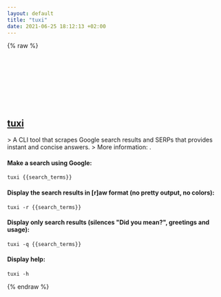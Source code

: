```yaml
---
layout: default
title: "tuxi"
date: 2021-06-25 18:12:13 +02:00
---
```

{% raw %}
<h2 id="tuxi">
  <a href="/en/linux/tuxi.html">tuxi</a> <a href="#tuxi"><svg class="icon">
    <use href="/assets/images/unicode_sprite.svg#link" />
  </svg></a>
</h2>
> A CLI tool that scrapes Google search results and SERPs that provides instant and concise answers.
> More information: <https://github.com/Bugswriter/tuxi>.

#### Make a search using Google:
```shell
tuxi {{search_terms}}
```
#### Display the search results in [r]aw format (no pretty output, no colors):
```shell
tuxi -r {{search_terms}}
```
#### Display only search results (silences "Did you mean?", greetings and usage):
```shell
tuxi -q {{search_terms}}
```
#### Display help:
```shell
tuxi -h
```
{% endraw %}